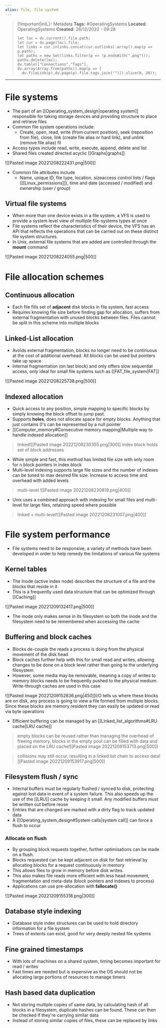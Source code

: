 ```yaml
---
alias: file, file system
---
```

> [!important|inIL]- Metadata
> **Tags:** #OperatingSystems 
> **Located:** OperatingSystems
> **Created:** 26/12/2022 - 09:28
> ```dataviewjs
>let loc = dv.current().file.path;
>let cur = dv.page(loc).file;
>let links = cur.inlinks.concat(cur.outlinks).array().map(p => p.path);
>let paths = new Set(links.filter(p => !p.endsWith(".png")));
>paths.delete(loc);
>dv.table(["Connections","Tags"], dv.array(Array.from(paths)).map(p => [
>   dv.fileLink(p),dv.page(p).file.tags.join("")]).slice(0, 20));
> ```
___
# File systems
- The part of an [[Operating_system_design|operating system]] responsible for taking storage devices and providing structure to place and retrieve files
- Common file system operations include:
	- Create, open, read, write (from current position), seek (reposition from file), close, link  (create file alias or hard link), and unlink  (remove file alias) fil
- Access types include read, write, execute, append, delete and list
- Shared files created directed acyclic [[Graphs|graphs]]

![[Pasted image 20221208222431.png|500]]

- Common file attributes include
  - Name, unique ID, file type, location, sizeaccess control lists / flags ([[Linux_permissions]]), time and date (accessed / modified) and ownership (user / group)
## Virtual file systems
- When more than one device exists in a file system, a VFS is used to provide a system level view of multiple file-systems types at once
- File systems reflect the characteristics of their device,  the VFS has an API that reflects the operations that can be carried out on these distinct file system structures.
- In Unix, external file systems that are added are controlled through the **mount** command

![[Pasted image 20221208224055.png|500]]

# File allocation schemes
## Continuous allocation
- Each file fills set of **adjacent** disk blocks in file system, fast access
- Requires knowing file size before finding gap for allocation, suffers from external fragmentation with unused blocks between files. Files cannot be split in this scheme into multiple blocks
## Linked-List allocation
- Avoids external fragmentation, blocks no longer need to be continuous at the cost of additional overhead. All blocks can be used but pointers take up space
- Internal fragmentation (on last block) and only offers slow sequential access, only ideal for small file systems such as [[FAT_file_system|FAT]]

![[Pasted image 20221208225738.png|500]]

## Indexed allocation
- Quick access to any position, simple mapping to specific blocks by simply knowing the block offset to jump past.
- Supports **holes**, does not allocate space for empty blocks. Anything that just contains 0's can be represented by a null pointer
- [[Computer_memory#Consecutive memory mapping|Multiple way to handle indexed allocation]]

> linked![[Pasted image 20221208230355.png|300]]
> index block holds set of block addresses

- While simple and fast, this method has limited file size with only room for n block pointers in index block
- Multi-level indexing supports large file sizes and the number of indexes can be tuned to max desired file size. Increase to access time and overhead with added levels

> multi-level ![[Pasted image 20221208230819.png|400]]

- Unix uses a combined approach with indexing for small files and multi-level for large files, retaining speed where possible

> linked + multi-level![[Pasted image 20221208231007.png|400]]




# File system performance
- File systems need to be responsive, a variety of methods have been developed in order to help remedy the limitations of various file systems
## Kernel tables
- The Inode (active index node) describes the structure of a file and the blocks that reside in it
- This is a frequently used data structure that can be optimized through [[Caching]]

![[Pasted image 20221209132417.png|500]]
- The inode only makes sense in its filesystem so both the inode and the filesystem need to be remembered when accessing the cache

## Buffering and block caches
- Blocks de-couple the reads a process is doing from the physical movement of the disk head
- Block caches further help with this for small read and writes, allowing changes to be done on a block level rather than going to the underlying filesystem
- However, some media may be removable, meaning a copy of writes to memory blocks needs to be frequently pushed to the physical medium. Write-through caches are used in this case

![[Pasted image 20221209152836.png|450]]I/O tells us where these blocks are on disk, any process is going to view a file formed from multiple blocks. Since these blocks are memory resident they can easily be updated or read via byte operations

- Efficient buffering can be managed by an [[Linked_list_algorithms#LRU cache|LRU cache]]

> empty blocks can be reused rather than managing the overhead of freeing memory, blocks in the empty pool can be filled with data and placed on the LRU cache![[Pasted image 20221209153713.png|500]]

> collisions may still occur, resulting in a linked list chain to access data![[Pasted image 20221209153917.png|500]]

## Filesystem flush / sync
- Internal buffers must be regularly flushed / synced to disk, protecting against lost data in event of a system failure. This also speeds up the use of the [[LRU]]  cache by keeping it small. Any modified buffers must be written out before reuse
- Entries that are changed are marked with a dirty flag to track updated data
- A [[Operating_system_design#System calls|system call]] can force a flush to occur
### Allocate on flush
- By grouping block requests together, further optimisations can be made on a flush.
- Blocks requested can be kept adjacent on disk for fast retrieval by allocating blocks for a request continuously in memory
- This allows files to grow in memory before disk writes.
- This also makes file reads more efficient with less head movement, fragmentation and meta-data (block pointers and indexes to process)
- Applications can use pre-allocation with **fallocate()**

![[Pasted image 20221209155318.png|300]]

## Database style indexing
- Database style index structures can be used to hold directory information for a file system
- Trees of extents can exist, good for very deeply nested file systems

## Fine grained timestamps
- With lots of machines on a shared system, timing becomes important for read / writes
- Fast times are needed but is expensive as the OS should not be allocating large portions of resources to manage timers

## Hash based data duplication
- Not storing multiple copies of same data, by calculating hash of all blocks in a filesystem, duplicate hashes can be found. These can then be checked if they're carrying similar data
- Instead of storing similar copies of files, these can be replaced by links

